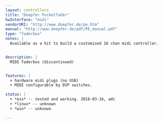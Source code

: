 ```yaml
---
layout: controllers
title: "Doepfer Pocketfader"
hwInterface: "midi"
vendorURI: "http://www.doepfer.de/pe.htm"
manual: "http://www.doepfer.de/pdf/PE_manual.pdf"
type: "faderbox"
notes: |
  Available as a kit to build a customised 16 chan midi controller.


description: |
  MIDI faderbox (discontinued)


features: |
  + hardware midi plugs (no USB)
  + MIDI configurable by DIP switches.

status: |
  + *osx* -- tested and working. 2016-03-16, adc
  + *linux* -- unknown
  + *win* -- unknown

---
```

